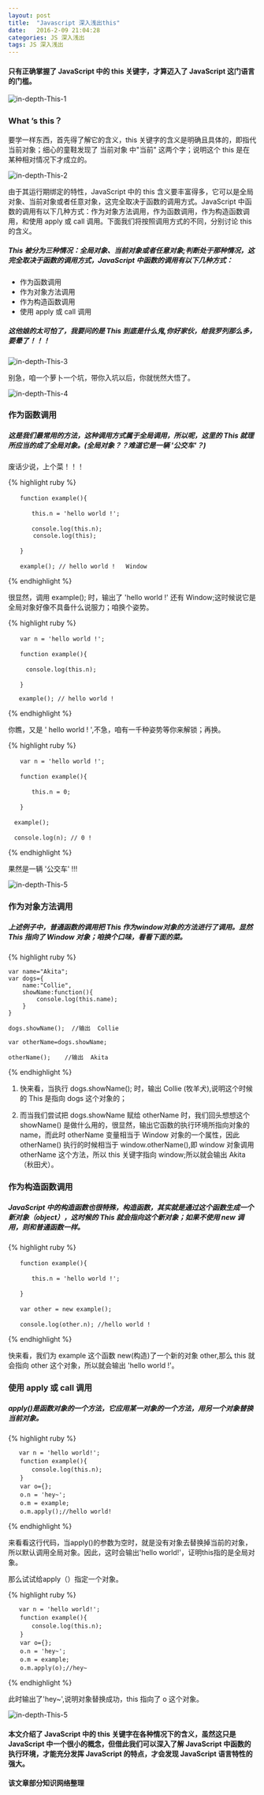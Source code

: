 ```yaml
---
layout: post
title:  "Javascript 深入浅出this"
date:   2016-2-09 21:04:28
categories: JS 深入浅出
tags: JS 深入浅出
---
```

#### 只有正确掌握了 JavaScript 中的 this 关键字，才算迈入了 JavaScript 这门语言的门槛。

![in-depth-This-1](http://i.imgur.com/55GL9MN.png)

### What ’s this？


要学一样东西，首先得了解它的含义，this 关键字的含义是明确且具体的，即指代当前对象；细心的童鞋发现了 当前对象 中"当前" 这两个字；说明这个 this 是在某种相对情况下才成立的。



![in-depth-This-2](http://i.imgur.com/cmTiqaO.jpg)




由于其运行期绑定的特性，JavaScript 中的 this 含义要丰富得多，它可以是全局对象、当前对象或者任意对象，这完全取决于函数的调用方式。JavaScript 中函数的调用有以下几种方式：作为对象方法调用，作为函数调用，作为构造函数调用，和使用 apply 或 call 调用。下面我们将按照调用方式的不同，分别讨论 this 的含义。




##### This 被分为三种情况：全局对象、当前对象或者任意对象;判断处于那种情况，这完全取决于函数的调用方式，JavaScript 中函数的调用有以下几种方式：




- 作为函数调用
- 作为对象方法调用
- 作为构造函数调用
- 使用 apply 或 call 调用



##### 这他娘的太可怕了，我要问的是 This 到底是什么鬼,你好家伙，给我罗列那么多，要晕了！！！



![in-depth-This-3](http://i.imgur.com/4bZF4bJ.jpg)




别急，咱一个萝卜一个坑，带你入坑以后，你就恍然大悟了。



![in-depth-This-4](http://i.imgur.com/XcOt3xU.jpg)




### 作为函数调用


##### 这是我们最常用的方法，这种调用方式属于全局调用，所以呢，这里的 This 就理所应当的成了全局对象。(全局对象？？难道它是一辆 '公交车'？)


废话少说，上个菜！！！


{% highlight ruby %}

    　　function example(){
    
    　　　　this.n = 'hello world !';
    
    　　　　console.log(this.n);
           console.log(this);
    
    　　}

    　　example(); // hello world !   Window

{% endhighlight %}


很显然，调用 example(); 时，输出了 'hello world !' 还有 Window;这时候说它是全局对象好像不具备什么说服力；咱换个姿势。



{% highlight ruby %}

    　　var n = 'hello world !';
    
    　　function example(){
    
    　　　console.log(this.n);
    
    　　}
    
       example(); // hello world !


{% endhighlight %}


你瞧，又是 ' hello world ! ',不急，咱有一千种姿势等你来解锁；再换。


{% highlight ruby %}

    　　var n = 'hello world !';
    
    　　function example(){
    
    　　　　this.n = 0;
    
    　　}
    
    　example();
    
    　console.log(n); // 0 !


{% endhighlight %}




果然是一辆 '公交车' !!!




![in-depth-This-5](http://i.imgur.com/YCZcI1i.jpg)




### 作为对象方法调用


##### 上述例子中，普通函数的调用把 This 作为window对象的方法进行了调用。显然 This 指向了 Window 对象；咱换个口味，看看下面的菜。

{% highlight ruby %}

    var name="Akita";
    var dogs={
        name:"Collie",
        showName:function(){
            console.log(this.name);
        }
    }

    dogs.showName();  //输出  Collie
 
    var otherName=dogs.showName;

    otherName();    //输出  Akita


{% endhighlight %}




1. 快来看，当执行 dogs.showName(); 时，输出 Collie (牧羊犬),说明这个时候的 This 是指向 dogs 这个对象的；


2. 而当我们尝试把 dogs.showName 赋给 otherName 时，我们回头想想这个 showName() 是做什么用的，很显然，输出它函数的执行环境所指向对象的 name，而此时 otherName 变量相当于 Window 对象的一个属性，因此 otherName() 执行的时候相当于 window.otherName(),即 window 对象调用 otherName 这个方法，所以 this 关键字指向 window;所以就会输出 Akita（秋田犬）。




### 作为构造函数调用


##### JavaScript 中的构造函数也很特殊，构造函数，其实就是通过这个函数生成一个新对象（object），这时候的 This 就会指向这个新对象；如果不使用 new 调用，则和普通函数一样。

{% highlight ruby %}

    　　function example(){
    
    　　　　this.n = 'hello world !';
    
    　　}
    
    　　var other = new example();
    
    　　console.log(other.n); //hello world !

{% endhighlight %}


快来看，我们为 example 这个函数 new(构造)了一个新的对象 other,那么 this 就会指向 other 这个对象，所以就会输出 'hello world !'。


### 使用 apply 或 call 调用


##### apply()是函数对象的一个方法，它应用某一对象的一个方法，用另一个对象替换当前对象。

{% highlight ruby %}

       var n = 'hello world!';
    　　function example(){
    　　　　console.log(this.n);
    　　}
    　　var o={};
    　　o.n = 'hey~';
    　　o.m = example;
    　　o.m.apply();//hello world!

{% endhighlight %}


来看看这行代码，当apply()的参数为空时，就是没有对象去替换掉当前的对象，所以默认调用全局对象。因此，这时会输出'hello world!'，证明this指的是全局对象。



那么试试给apply（）指定一个对象。


{% highlight ruby %}

       var n = 'hello world!';
    　　function example(){
    　　　　console.log(this.n);
    　　}
    　　var o={};
    　　o.n = 'hey~';
    　　o.m = example;
    　　o.m.apply(o);//hey~

{% endhighlight %}



此时输出了'hey~',说明对象替换成功，this 指向了 o 这个对象。



![in-depth-This-5](http://i.imgur.com/PKJSpFA.jpg)


#### 本文介绍了 JavaScript 中的 this 关键字在各种情况下的含义，虽然这只是 JavaScript 中一个很小的概念，但借此我们可以深入了解 JavaScript 中函数的执行环境，才能充分发挥 JavaScript 的特点，才会发现 JavaScript 语言特性的强大。



#### 该文章部分知识网络整理
